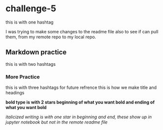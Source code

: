 # challenge-5
this is with one hashtag

I was trying to make some changes to the readme file 
also to see if can pull them, from my remote repo to my  local repo.

## Markdown practice
this is with two hashtags

### More Practice
this is with three hashtags 
for future refrence this is how we make title and headings

**bold type is with 2 stars beginning of what you want bold and ending of what you want bold**

*italicized writing is with one star in beginning and end, these show up in jupyter notebook*
*but not in the remote readme file*

